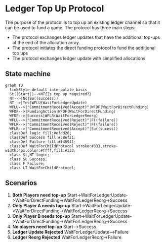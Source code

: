 # Ledger Top Up Protocol

The purpose of the protocol is to top up an existing ledger channel so that it can be used to fund a game.
The protocol has three main steps:

- The protocol exchanges ledger updates that have the additional top-ups at the end of the allocation array.
- The protocol initiates the direct funding protocol to fund the additional top ups
- The protocol exchanges ledger update with simplified allocations

## State machine

```mermaid
graph TD
  linkStyle default interpolate basis
  St((Start))-->NT{Is top up required?}
  NT-->|No|Su((success))
  NT-->|Yes|WFLU(WaitForLedgerUpdate)
  WFLU-->|"CommitmentReceived(Accept)"|WFDF(WaitForDirectFunding)
  WFDF-->|FundingAction|WFDF(WaitForDirectFunding)
  WFDF-->|Success|WFLR(WaitForLedgerReorg)
  WFLU-->|"CommitmentReceived(Reject)"|F((failure))
  WFLR-->|"CommitmentReceived(Reject)"|F((failure))
  WFLR-->|"CommitmentReceived(Accept)"|Su((sucess))
  classDef logic fill:#efdd20;
  classDef Success fill:#58ef21;
  classDef Failure fill:#f45941;
  classDef WaitForChildProtocol stroke:#333,stroke-width:4px,color:#ffff,fill:#333;
  class St,NT logic;
  class Su Success;
  class F Failure;
  class LT WaitForChildProtocol;
```

## Scenarios

1. **Both Players need top-up** Start->WaitForLedgerUpdate->WaitForDirectFunding->WaitForLedgerReorg->Success
2. **Only Player A needs top-up** Start->WaitForLedgerUpdate->WaitForDirectFunding->WaitForLedgerReorg->Success
3. **Only Player B needs top-up** Start->WaitForLedgerUpdate->WaitForDirectFunding->WaitForLedgerReorg->Success
4. **No players need top-up** Start-->Success
5. **Ledger Update Rejected** WaitForLedgerUpdate-->Failure
6. **Ledger Reorg Rejected** WaitForLedgerReorg->Failure
